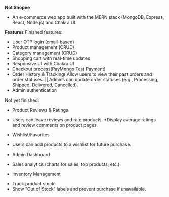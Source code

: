 **Not Shopee**
- An e-commerce web app built with the MERN stack (MongoDB, Express, React, Node.js) and Chakra UI.

**Features**
Finished features:
- User OTP login (email-based)
- Product management (CRUD)
- Category management (CRUD)
- Shopping cart with real-time updates
- Responsive UI with Chakra UI
- Checkout process(PayMongo Test Payment)
- Order History & Tracking( Allow users to view their past orders and order statuses. || Admins can update order statuses (e.g., Processing, Shipped, 
Delivered, Cancelled).
- Admin authentication


Not yet finished:

- Product Reviews & Ratings
* Users can leave reviews and rate products.
*Display average ratings and review comments on product pages.

- Wishlist/Favorites
* Users can add products to a wishlist for future purchase.

- Admin Dashboard
* Sales analytics (charts for sales, top products, etc.).

- Inventory Management
* Track product stock.
* Show "Out of Stock" labels and prevent purchase if unavailable.

